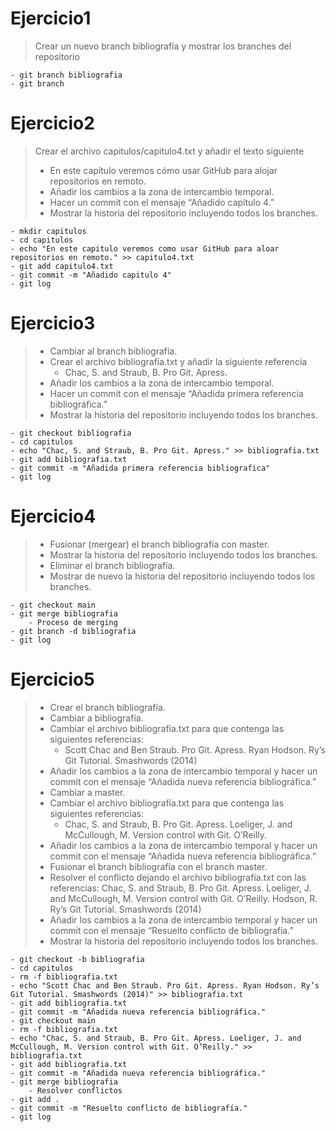 # Ejercicio1
> Crear un nuevo branch bibliografía y mostrar los branches del repositorio

~~~
- git branch bibliografia
- git branch
~~~

# Ejercicio2

> Crear el archivo capitulos/capitulo4.txt y añadir el texto siguiente
> - En este capítulo veremos cómo usar GitHub para alojar repositorios en remoto.
> - Añadir los cambios a la zona de intercambio temporal.
> - Hacer un commit con el mensaje “Añadido capítulo 4.”
> - Mostrar la historia del repositorio incluyendo todos los branches.

~~~
- mkdir capitulos
- cd capitulos
- echo "En este capitulo veremos como usar GitHub para aloar repositorios en remoto." >> capitulo4.txt
- git add capitulo4.txt
- git commit -m "Añadido capitulo 4"
- git log
~~~

# Ejercicio3

> - Cambiar al branch bibliografía.
> - Crear el archivo bibliografia.txt y añadir la siguiente referencia
>   - Chac, S. and Straub, B. Pro Git. Apress.
> - Añadir los cambios a la zona de intercambio temporal.
> - Hacer un commit con el mensaje “Añadida primera referencia bibliográfica.”
> - Mostrar la historia del repositorio incluyendo todos los branches.

~~~
- git checkout bibliografia
- cd capitulos
- echo "Chac, S. and Straub, B. Pro Git. Apress." >> bibliografia.txt
- git add bibliografia.txt
- git commit -m "Añadida primera referencia bibliografica"
- git log
~~~

# Ejercicio4

> - Fusionar (mergear) el branch bibliografía con master.
> - Mostrar la historia del repositorio incluyendo todos los branches.
> - Eliminar el branch bibliografía.
> - Mostrar de nuevo la historia del repositorio incluyendo todos los branches.

~~~
- git checkout main
- git merge bibliografia
    - Proceso de merging
- git branch -d bibliografia
- git log
~~~

# Ejercicio5

> - Crear el branch bibliografía.
> - Cambiar a bibliografía.
> - Cambiar el archivo bibliografía.txt para que contenga las siguientes referencias:
>   - Scott Chac and Ben Straub. Pro Git. Apress.
> Ryan Hodson. Ry’s Git Tutorial. Smashwords (2014)
> - Añadir los cambios a la zona de intercambio temporal y hacer un commit con el mensaje “Añadida nueva referencia bibliográfica.”
> - Cambiar a master.
> - Cambiar el archivo bibliografía.txt para que contenga las siguientes referencias:
>   - Chac, S. and Straub, B. Pro Git. Apress.
> Loeliger, J. and McCullough, M. Version control with Git. O’Reilly.
> - Añadir los cambios a la zona de intercambio temporal y hacer un commit con el mensaje “Añadida nueva referencia bibliográfica.”
> - Fusionar el branch bibliografía con el branch master.
> - Resolver el conflicto dejando el archivo bibliografia.txt con las referencias:
> Chac, S. and Straub, B. Pro Git. Apress.
> Loeliger, J. and McCullough, M. Version control with Git. O’Reilly.
> Hodson, R. Ry’s Git Tutorial. Smashwords (2014)
> - Añadir los cambios a la zona de intercambio temporal y hacer un commit con el mensaje “Resuelto conflicto de bibliografía.”
> - Mostrar la historia del repositorio incluyendo todos los branches.

~~~
- git checkout -b bibliografia
- cd capitulos
- rm -f bibliografia.txt
- echo "Scott Chac and Ben Straub. Pro Git. Apress. Ryan Hodson. Ry’s Git Tutorial. Smashwords (2014)" >> bibliografia.txt
- git add bibliografia.txt
- git commit -m "Añadida nueva referencia bibliográfica."
- git checkout main
- rm -f bibliografia.txt
- echo "Chac, S. and Straub, B. Pro Git. Apress. Loeliger, J. and McCullough, M. Version control with Git. O’Reilly." >> bibliografia.txt
- git add bibliografia.txt
- git commit -m "Añadida nueva referencia bibliográfica."
- git merge bibliografia
    - Resolver conflictos
- git add .
- git commit -m "Resuelto conflicto de bibliografía."
- git log
~~~
